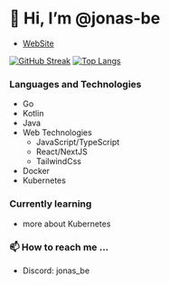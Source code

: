 # 👋 Hi, I’m @jonas-be

- [WebSite](https://jonasbe.de/)

[![GitHub Streak](https://streak-stats.demolab.com?user=jonas-be&theme=dark)](https://git.io/streak-stats)
[![Top Langs](https://github-readme-stats.vercel.app/api/top-langs/?username=jonas-be&layout=compact&theme=dark&hide_border=true)](https://github-readme-stats.vercel.app/api/top-langs/?username=jonas-be)

### Languages and Technologies
- Go
- Kotlin
- Java
- Web Technologies
  - JavaScript/TypeScript
  - React/NextJS
  - TailwindCss
- Docker
- Kubernetes

### Currently learning
- more about Kubernetes

### 📫 How to reach me ...
- Discord: jonas_be 

<!---
jonas-be/jonas-be is a ✨ special ✨ repository because its `README.md` (this file) appears on your GitHub profile.
You can click the Preview link to take a look at your changes.
--->
